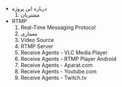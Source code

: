 [//]: # (use dash and space for directory -> -)
[//]: # (use four spaces and a number following by a dot for file ->     1.)

- درباره این پروژه
    1. مشتریان
- RTMP
    1. Real-Time Messaging Protocol
    1. معماری
    1. Video Source
    1. RTMP Server
    1. Receive Agents - VLC Media Player
    1. Receive Agents - RTMP Player Android
    1. Receive Agents - Aparat.com
    1. Receive Agents - Youtube.com
    1. Receive Agents - Twitch.tv


